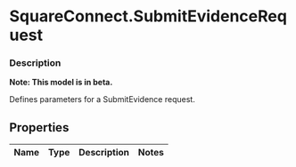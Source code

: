 # SquareConnect.SubmitEvidenceRequest

### Description
**Note: This model is in beta.**

Defines parameters for a SubmitEvidence request.

## Properties
Name | Type | Description | Notes
------------ | ------------- | ------------- | -------------



